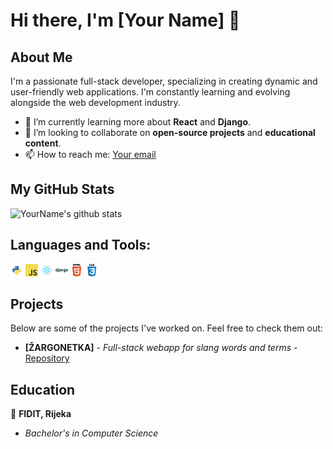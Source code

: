 # Hi there, I'm [Your Name] 👋

## About Me
I'm a passionate full-stack developer, specializing in creating dynamic and user-friendly web applications. I'm constantly learning and evolving alongside the web development industry.

- 🌱 I’m currently learning more about **React** and **Django**.
- 👯 I’m looking to collaborate on **open-source projects** and **educational content**.
- 📫 How to reach me: [Your email](mailto:roko.perusko2001@gmail.com)

## My GitHub Stats
![YourName's github stats](https://github-readme-stats.vercel.app/api?username=your-github-username&show_icons=true&theme=radical)

## Languages and Tools:
<code><img height="20" src="https://raw.githubusercontent.com/github/explore/main/topics/python/python.png"></code>
<code><img height="20" src="https://raw.githubusercontent.com/github/explore/main/topics/javascript/javascript.png"></code>
<code><img height="20" src="https://raw.githubusercontent.com/github/explore/main/topics/react/react.png"></code>
<code><img height="20" src="https://raw.githubusercontent.com/github/explore/main/topics/django/django.png"></code>
<code><img height="20" src="https://raw.githubusercontent.com/github/explore/main/topics/html/html.png"></code>
<code><img height="20" src="https://raw.githubusercontent.com/github/explore/main/topics/css/css.png"></code>

## Projects
Below are some of the projects I've worked on. Feel free to check them out:

- **[ŽARGONETKA]** - *Full-stack webapp for slang words and terms* - [Repository](https://github.com/RokoPerusko/ZARGONETKA)


## Education
🏫 **FIDIT, Rijeka**
- *Bachelor's in Computer Science*





